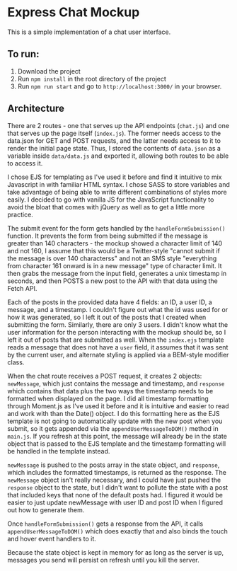 # Express Chat Mockup

This is a simple implementation of a chat user interface.

## To run:
1. Download the project
2. Run `npm install` in the root directory of the project
3. Run `npm run start` and go to `http://localhost:3000/` in your browser.

## Architecture
There are 2 routes - one that serves up the API endpoints (`chat.js`) and one that serves up the page itself (`index.js`). The former needs access to the data.json for GET and POST requests, and the latter needs access to it to render the initial page state. Thus, I stored the contents of `data.json` as a variable inside `data/data.js` and exported it, allowing both routes to be able to access it.

I chose EJS for templating as I've used it before and find it intuitive to mix Javascript in with familiar HTML syntax. I chose SASS to store variables and take advantage of being able to write different combinations of styles more easily. I decided to go with vanilla JS for the JavaScript functionality to avoid the bloat that comes with jQuery as well as to get a little more practice.

The submit event for the form gets handled by the `handleFormSubmission()` function. It prevents the form from being submitted if the message is greater than 140 characters - the mockup showed a character limit of 140 and not 160, I assume that this would be a Twitter-style "cannot submit if the message is over 140 characterss" and not an SMS style "everything from character 161 onward is in a new message" type of character limit. It then grabs the message from the input field, generates a unix timestamp in seconds, and then POSTS a new post to the API with that data using the Fetch API.

Each of the posts in the provided data have 4 fields: an ID, a user ID, a message, and a timestamp. I couldn't figure out what the id was used for or how it was generated, so I left it out of the posts that I created when submitting the form. Similarly, there are only 3 users. I didn't know what the user information for the person interacting with the mockup should be, so I left it out of posts that are submitted as well. When the `index.ejs` template reads a message that does not have a `user` field, it assumes that it was sent by the current user, and alternate styling is applied via a BEM-style modifier class.

When the chat route receives a POST request, it creates 2 objects: `newMessage`, which just contains the message and timestamp, and `response` which contains that data plus the two ways the timestamp needs to be formatted when displayed on the page. I did all timestamp formatting through Moment.js as I've used it before and it is intuitive and easier to read and work with than the Date() object. I do this formatting here as the EJS template is not going to automatically update with the new post when you submit, so it gets appended via the `appendUserMessageToDOM()` method in `main.js`. If you refresh at this point, the message will already be in the state object that is passed to the EJS template and the timestamp formatting will be handled in the template instead.

`newMessage` is pushed to the posts array in the state object, and `response`, which includes the formatted timestamps, is returned as the response. The `newMessage` object isn't really necessary, and I could have just pushed the `response` object to the state, but I didn't want to pollute the state with a post that included keys that none of the default posts had. I figured it would be easier to just update newMessage with user ID and post ID when I figured out how to generate them.

Once `handleFormSubmission()` gets a response from the API, it calls `appendUserMessageToDOM()` which does exactly that and also binds the touch and hover event handlers to it. 

Because the state object is kept in memory for as long as the server is up, messages you send will persist on refresh until you kill the server.
